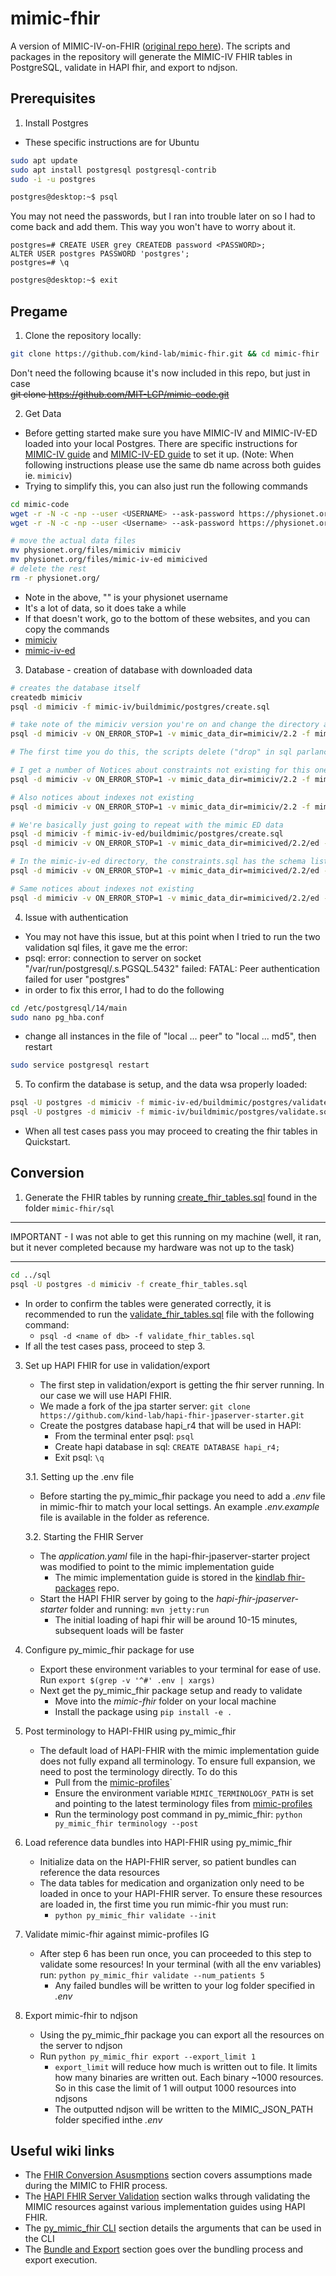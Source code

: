 # mimic-fhir

A version of MIMIC-IV-on-FHIR ([original repo here](https://github.com/kind-lab/mimic-fhir)). The scripts and packages in the repository will generate the MIMIC-IV FHIR tables in PostgreSQL, validate in HAPI fhir, and export to ndjson.

## Prerequisites

1. Install Postgres

- These specific instructions are for Ubuntu

```bash
sudo apt update
sudo apt install postgresql postgresql-contrib
sudo -i -u postgres
```

```bash
postgres@desktop:~$ psql
```

You may not need the passwords, but I ran into trouble later on so I had to come back and add them. This way you won't have to worry about it.

```postgres
postgres=# CREATE USER grey CREATEDB password <PASSWORD>;
ALTER USER postgres PASSWORD 'postgres';
postgres=# \q
```

```bash
postgres@desktop:~$ exit
```

## Pregame

1. Clone the repository locally:

```sh
git clone https://github.com/kind-lab/mimic-fhir.git && cd mimic-fhir
```

Don't need the following bcause it's now included in this repo, but just in case  
~~git clone https://github.com/MIT-LCP/mimic-code.git~~

2. Get Data

- Before getting started make sure you have MIMIC-IV and MIMIC-IV-ED loaded into your local Postgres. There are specific instructions for [MIMIC-IV guide](https://github.com/MIT-LCP/mimic-code/tree/main/mimic-iv/buildmimic/postgres) and [MIMIC-IV-ED guide](https://github.com/MIT-LCP/mimic-code/tree/main/mimic-iv-ed/buildmimic/postgres) to set it up. (Note: When following instructions please use the same db name across both guides ie. `mimiciv`)
- Trying to simplify this, you can also just run the following commands

```sh
cd mimic-code
wget -r -N -c -np --user <USERNAME> --ask-password https://physionet.org/files/mimiciv/2.2/
wget -r -N -c -np --user <Username> --ask-password https://physionet.org/files/mimic-iv-ed/2.2/

# move the actual data files
mv physionet.org/files/mimiciv mimiciv 
mv physionet.org/files/mimic-iv-ed mimicived
# delete the rest
rm -r physionet.org/
```

- Note in the above, "<USERNAME>" is your physionet username
- It's a lot of data, so it does take a while
- If that doesn't work, go to the bottom of these websites, and you can copy the commands
- [mimiciv](https://physionet.org/content/mimiciv/2.2/)
- [mimic-iv-ed](https://physionet.org/content/mimic-iv-ed/2.2/)

3. Database - creation of database with downloaded data

```sh
# creates the database itself
createdb mimiciv
psql -d mimiciv -f mimic-iv/buildmimic/postgres/create.sql

# take note of the mimiciv version you're on and change the directory accordingly, this one takes a while
psql -d mimiciv -v ON_ERROR_STOP=1 -v mimic_data_dir=mimiciv/2.2 -f mimic-iv/buildmimic/postgres/load_gz.sql

# The first time you do this, the scripts delete ("drop" in sql parlance) things before you create them to remove old versions. This produces a warning, you can safely ignore it

# I get a number of Notices about constraints not existing for this one
psql -d mimiciv -v ON_ERROR_STOP=1 -v mimic_data_dir=mimiciv/2.2 -f mimic-iv/buildmimic/postgres/constraint.sql

# Also notices about indexes not existing
psql -d mimiciv -v ON_ERROR_STOP=1 -v mimic_data_dir=mimiciv/2.2 -f mimic-iv/buildmimic/postgres/index.sql

# We're basically just going to repeat with the mimic ED data
psql -d mimiciv -f mimic-iv-ed/buildmimic/postgres/create.sql
psql -d mimiciv -v ON_ERROR_STOP=1 -v mimic_data_dir=mimicived/2.2/ed -f mimic-iv-ed/buildmimic/postgres/load_gz.sql

# In the mimic-iv-ed directory, the constraints.sql has the schema listed as mimic_ed, instead of mimiciv_ed, which is the schema in the other files. In this repo I've changed, but if you go with the original repo, you'll probably have to change it
psql -d mimiciv -v ON_ERROR_STOP=1 -v mimic_data_dir=mimicived/2.2/ed -f mimic-iv-ed/buildmimic/postgres/constraint.sql

# Same notices about indexes not existing
psql -d mimiciv -v ON_ERROR_STOP=1 -v mimic_data_dir=mimicived/2.2/ed -f mimic-iv-ed/buildmimic/postgres/index.sql
```

4. Issue with authentication

- You may not have this issue, but at this point when I tried to run the two validation sql files, it gave me the error:
- psql: error: connection to server on socket "/var/run/postgresql/.s.PGSQL.5432" failed: FATAL:  Peer authentication failed for user "postgres"
- in order to fix this error, I had to do the following

```sh
cd /etc/postgresql/14/main
sudo nano pg_hba.conf
```

- change all instances in the file of "local ... peer" to "local ... md5", then restart

```sh
sudo service postgresql restart
```

5. To confirm the database is setup, and the data wsa properly loaded:

```sh
psql -U postgres -d mimiciv -f mimic-iv-ed/buildmimic/postgres/validate.sql
psql -U postgres -d mimiciv -f mimic-iv/buildmimic/postgres/validate.sql
```

- When all test cases pass you may proceed to creating the fhir tables in Quickstart.

## Conversion

1. Generate the FHIR tables by running [create_fhir_tables.sql](https://github.com/kind-lab/mimic-fhir/blob/main/sql/create_fhir_tables.sql) found in the folder `mimic-fhir/sql`

---
IMPORTANT - I was not able to get this running on my machine (well, it ran, but it never completed because my hardware was not up to the task)

---

```sh
cd ../sql
psql -U postgres -d mimiciv -f create_fhir_tables.sql
```




  - In order to confirm the tables were generated correctly, it is recommended to run the [validate_fhir_tables.sql](https://github.com/kind-lab/mimic-fhir/blob/main/sql/validate_fhir_tables.sql) file with the following command:
    - `psql -d <name of db> -f validate_fhir_tables.sql`
  - If all the test cases pass, proceed to step 3.

3. Set up HAPI FHIR for use in validation/export
    - The first step in validation/export is getting the fhir server running. In our case we will use HAPI FHIR.
    - We made a fork of the jpa starter server: `git clone https://github.com/kind-lab/hapi-fhir-jpaserver-starter.git`
    - Create the postgres database hapi_r4 that will be used in HAPI: 
      - From the terminal enter psql: `psql`
      - Create hapi database in sql: `CREATE DATABASE hapi_r4;`
      - Exit psql: `\q`
  

    3.1. Setting up the .env file
      - Before starting the py_mimic_fhir package you need to add a *.env* file in mimic-fhir to match your local settings. An example *.env.example* file is available in the folder as reference. 


    3.2. Starting the FHIR Server
      - The *application.yaml* file in the hapi-fhir-jpaserver-starter project was modified to point to the mimic implementation guide
        - The mimic implementation guide is stored in the [kindlab fhir-packages](https://github.com/kind-lab/fhir-packages) repo.
      - Start the HAPI FHIR server by going to the *hapi-fhir-jpaserver-starter* folder and running: `mvn jetty:run`
        - The initial loading of hapi fhir will be around 10-15 minutes, subsequent loads will be faster

4. Configure py_mimic_fhir package for use
    - Export these environment variables to your terminal for ease of use. Run `export $(grep -v '^#' .env | xargs)`
    - Next get the py_mimic_fhir package setup and ready to validate
      - Move into the *mimic-fhir* folder on your local machine
      - Install the package using `pip install -e .`


5.  Post terminology to HAPI-FHIR using py_mimic_fhir

    - The default load of HAPI-FHIR with the mimic implementation guide does not fully expand all terminology. To ensure full expansion, we need to post the terminology directly. To do this
        - Pull from the [mimic-profiles](https://github.com/kind-lab/mimic-profiles)`
        - Ensure the environment variable `MIMIC_TERMINOLOGY_PATH` is set and pointing to the latest terminology files from [mimic-profiles](https://github.com/kind-lab/mimic-profiles/tree/main/input/resources)
        - Run the terminology post command in py_mimic_fhir: `python py_mimic_fhir terminology --post`

6.  Load reference data bundles into HAPI-FHIR using py_mimic_fhir

    - Initialize data on the HAPI-FHIR server, so patient bundles can reference the data resources
    - The data tables for medication and organization only need to be loaded in once to your HAPI-FHIR server. To ensure these resources are loaded in, the first time you run mimic-fhir you must run:
        - `python py_mimic_fhir validate --init`


7. Validate mimic-fhir against mimic-profiles IG  
      - After step 6 has been run once, you can proceeded to this step to validate some resources! In your terminal (with all the env variables) run: `python py_mimic_fhir validate --num_patients 5`
        - Any failed bundles will be written to your log folder specified in *.env*



8. Export mimic-fhir to ndjson
    - Using the py_mimic_fhir package you can export all the resources on the server to ndjson
    - Run `python py_mimic_fhir export --export_limit 1`
      - `export_limit` will reduce how much is written out to file. It limits how many binaries are written out. Each binary ~1000 resources. So in this case the limit of 1 will output 1000 resources into ndjsons 
      - The outputted ndjson will be written to the MIMIC_JSON_PATH folder specified inthe *.env*


## Useful wiki links
- The [FHIR Conversion Asusmptions](https://github.com/kind-lab/mimic-fhir/wiki/FHIR-Conversion-Assumptions) section covers assumptions made during the MIMIC to FHIR process.
- The [HAPI FHIR Server Validation](https://github.com/kind-lab/mimic-fhir/wiki/HAPI-FHIR-Server-Validation) section walks through validating the MIMIC resources against various implementation guides using HAPI FHIR.
- The [py_mimic_fhir CLI](https://github.com/kind-lab/mimic-fhir/wiki/py_mimic_fhir-CLI) section details the arguments that can be used in the CLI
- The [Bundle and Export](https://github.com/kind-lab/mimic-fhir/wiki/HAPI-Bundles-and-Export) section goes over the bundling process and export execution.